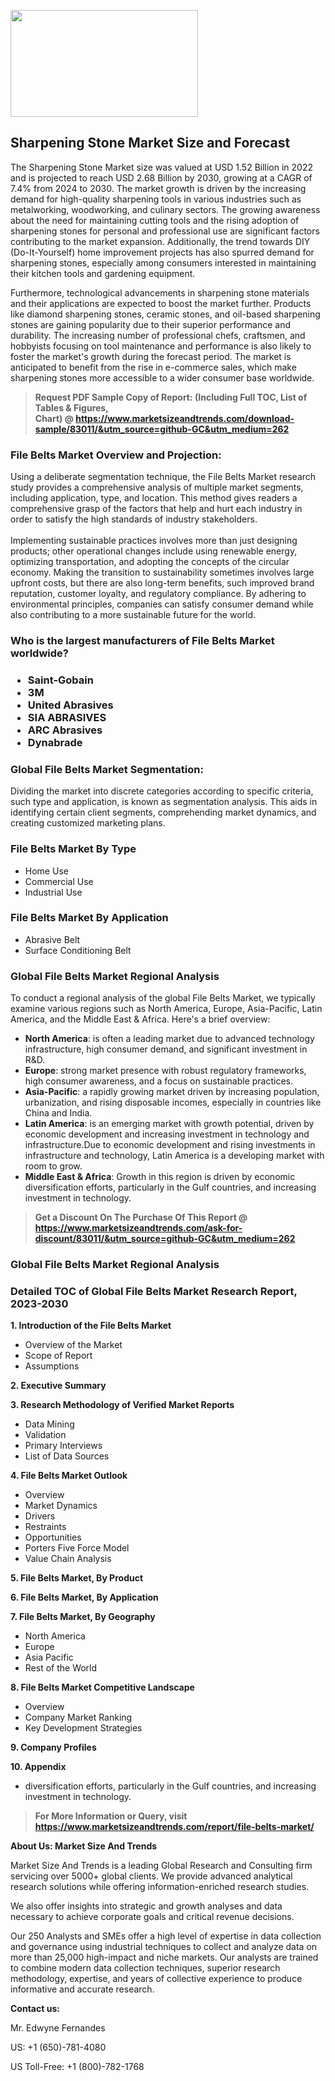 <p><img class="alignnone size-medium wp-image-20088" src="https://ffe5etoiles.com/wp-content/uploads/2024/12/MST1-300x171.png" alt="" width="300" height="171" /></p><h2>Sharpening Stone Market Size and Forecast</h2><p>The Sharpening Stone Market size was valued at USD 1.52 Billion in 2022 and is projected to reach USD 2.68 Billion by 2030, growing at a CAGR of 7.4% from 2024 to 2030. The market growth is driven by the increasing demand for high-quality sharpening tools in various industries such as metalworking, woodworking, and culinary sectors. The growing awareness about the need for maintaining cutting tools and the rising adoption of sharpening stones for personal and professional use are significant factors contributing to the market expansion. Additionally, the trend towards DIY (Do-It-Yourself) home improvement projects has also spurred demand for sharpening stones, especially among consumers interested in maintaining their kitchen tools and gardening equipment.</p><p>Furthermore, technological advancements in sharpening stone materials and their applications are expected to boost the market further. Products like diamond sharpening stones, ceramic stones, and oil-based sharpening stones are gaining popularity due to their superior performance and durability. The increasing number of professional chefs, craftsmen, and hobbyists focusing on tool maintenance and performance is also likely to foster the market's growth during the forecast period. The market is anticipated to benefit from the rise in e-commerce sales, which make sharpening stones more accessible to a wider consumer base worldwide.</p></p><blockquote id="" class=""><strong>Request PDF Sample Copy of Report: (Including Full TOC, List of Tables &amp; Figures, Chart)&nbsp;@&nbsp;<strong><a href="https://www.marketsizeandtrends.com/download-sample/83011/&utm_source=github-GC&utm_medium=262" target="_blank">https://www.marketsizeandtrends.com/download-sample/83011/&utm_source=github-GC&utm_medium=262</a></strong></strong></blockquote><h3 id="" class="">File Belts Market&nbsp;Overview and Projection:</h3><p id="" class="">Using a deliberate segmentation technique, the File Belts Market research study provides a comprehensive analysis of multiple market segments, including application, type, and location. This method gives readers a comprehensive grasp of the factors that help and hurt each industry in order to satisfy the high standards of industry stakeholders. <br /> <br />Implementing sustainable practices involves more than just designing products; other operational changes include using renewable energy, optimizing transportation, and adopting the concepts of the circular economy. Making the transition to sustainability sometimes involves large upfront costs, but there are also long-term benefits, such improved brand reputation, customer loyalty, and regulatory compliance. By adhering to environmental principles, companies can satisfy consumer demand while also contributing to a more sustainable future for the world.</p><h3 id="" class="">Who is the largest manufacturers of&nbsp;File Belts Market worldwide?</h3><h3 class=""><p><ul><li>Saint-Gobain </li><li> 3M </li><li> United Abrasives </li><li> SIA ABRASIVES </li><li> ARC Abrasives </li><li> Dynabrade</li></ul></p></h3><h3 id="" class="">Global&nbsp;File Belts Market Segmentation:</h3><p id="" class="">Dividing the market into discrete categories according to specific criteria, such type and application, is known as segmentation analysis. This aids in identifying certain client segments, comprehending market dynamics, and creating customized marketing plans.</p><h3 id="" class="">File Belts Market&nbsp;By Type</h3><p><p><ul><li>Home Use</li><li> Commercial Use</li><li> Industrial Use</p></li></ul></p></p><h3 id="" class="">File Belts Market&nbsp;By Application</h3><p class=""><p><ul><li>Abrasive Belt</li><li> Surface Conditioning Belt</li></ul></p></p><h3 id="" class="">Global File Belts Market Regional Analysis</h3><p id="" class="">To conduct a regional analysis of the global File Belts Market, we typically examine various regions such as North America, Europe, Asia-Pacific, Latin America, and the Middle East &amp; Africa. Here's a brief overview:</p><ul><li><strong>North America</strong>: is often a leading market due to advanced technology infrastructure, high consumer demand, and significant investment in R&amp;D.</li><li><strong>Europe</strong>: strong market presence with robust regulatory frameworks, high consumer awareness, and a focus on sustainable practices.</li><li><strong>Asia-Pacific</strong>: a rapidly growing market driven by increasing population, urbanization, and rising disposable incomes, especially in countries like China and India.</li><li><strong>Latin America</strong>: is an emerging market with growth potential, driven by economic development and increasing investment in technology and infrastructure.Due to economic development and rising investments in infrastructure and technology, Latin America is a developing market with room to grow.</li><li><strong>Middle East &amp; Africa</strong>: Growth in this region is driven by economic diversification efforts, particularly in the Gulf countries, and increasing investment in technology.</li></ul><blockquote id="" class=""><strong>Get a Discount On The Purchase Of This Report @ <strong><a href="https://www.marketsizeandtrends.com/ask-for-discount/83011/&utm_source=github-GC&utm_medium=262" target="_blank">https://www.marketsizeandtrends.com/ask-for-discount/83011/&utm_source=github-GC&utm_medium=262</a></strong></strong></blockquote><h3 id="" class="">Global File Belts Market Regional Analysis</h3><h3 id="" class="">Detailed TOC of Global File Belts Market Research Report, 2023-2030</h3><p id="" class=""><strong>1. Introduction of the File Belts Market</strong></p><ul><li>Overview of the Market</li><li>Scope of Report</li><li>Assumptions</li></ul><p id="" class=""><strong>2. Executive Summary</strong></p><p id="" class=""><strong>3. Research Methodology of Verified Market Reports</strong></p><ul><li>Data Mining</li><li>Validation</li><li>Primary Interviews</li><li>List of Data Sources</li></ul><p id="" class=""><strong>4. File Belts Market Outlook</strong></p><ul><li>Overview</li><li>Market Dynamics</li><li>Drivers</li><li>Restraints</li><li>Opportunities</li><li>Porters Five Force Model</li><li>Value Chain Analysis</li></ul><p id="" class=""><strong>5. File Belts Market, By Product</strong></p><p id="" class=""><strong>6. File Belts Market, By Application</strong></p><p id="" class=""><strong>7. File Belts Market, By Geography</strong></p><ul><li>North America</li><li>Europe</li><li>Asia Pacific</li><li>Rest of the World</li></ul><p id="" class=""><strong>8. File Belts Market Competitive Landscape</strong></p><ul><li>Overview</li><li>Company Market Ranking</li><li>Key Development Strategies</li></ul><p id="" class=""><strong>9. Company Profiles</strong></p><p id="" class=""><strong>10. Appendix</strong></p><ul><li>diversification efforts, particularly in the Gulf countries, and increasing investment in technology.</li></ul><blockquote id="" class=""><strong>For More Information or Query, visit <strong><strong><a href="https://www.marketsizeandtrends.com/report/file-belts-market/" target="_blank">https://www.marketsizeandtrends.com/report/file-belts-market/</a></strong></strong></strong></blockquote><p id="" class=""><strong>About Us: Market Size And Trends</strong></p><p id="" class="">Market Size And Trends is a leading Global Research and Consulting firm servicing over 5000+ global clients. We provide advanced analytical research solutions while offering information-enriched research studies.</p><p id="" class="">We also offer insights into strategic and growth analyses and data necessary to achieve corporate goals and critical revenue decisions.</p><p id="" class="">Our 250 Analysts and SMEs offer a high level of expertise in data collection and governance using industrial techniques to collect and analyze data on more than 25,000 high-impact and niche markets. Our analysts are trained to combine modern data collection techniques, superior research methodology, expertise, and years of collective experience to produce informative and accurate research.</p><p id="" class=""><strong>Contact us:</strong></p><p id="" class="">Mr. Edwyne Fernandes</p><p id="" class="">US: +1 (650)-781-4080</p><p id="" class="">US Toll-Free: +1 (800)-782-1768</p>
